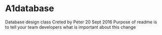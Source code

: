 # A1database
Database design class
Creted by Peter
20 Sept 2016
Purpose of readme is to tell your team developers what is important about this change
